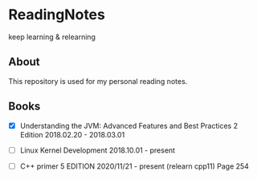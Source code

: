 # ReadingNotes
keep learning & relearning

## About

This repository is used for my personal reading notes.  

## Books

- [x] Understanding the JVM: Advanced Features and Best Practices 2 Edition 2018.02.20 - 2018.03.01  

- [ ] Linux Kernel Development 2018.10.01 - present 

- [ ] C++ primer 5 EDITION 2020/11/21 - present (relearn cpp11) Page 254
